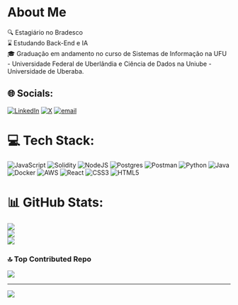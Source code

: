 # About Me
🔍 Estagiário no Bradesco<br> ⌛ Estudando Back-End e IA<br> 🎓 Graduação em andamento no curso de Sistemas de Informação na UFU - Universidade Federal de Uberlândia e Ciência de Dados na Uniube - Universidade de Uberaba.

## 🌐 Socials:
[![LinkedIn](https://img.shields.io/badge/LinkedIn-%230077B5.svg?logo=linkedin&logoColor=white)](https://www.linkedin.com/in/pedro-henrique-rossetto-33216b245/) 
[![X](https://img.shields.io/badge/X-black.svg?logo=X&logoColor=white)](https://x.com/rnpedro_) 
[![email](https://img.shields.io/badge/Email-D14836?logo=gmail&logoColor=white)](mailto:pedronatalr@gmail.com)


# 💻 Tech Stack:
![JavaScript](https://img.shields.io/badge/javascript-%23323330.svg?style=for-the-badge&logo=javascript&logoColor=%23F7DF1E) ![Solidity](https://img.shields.io/badge/Solidity-%23363636.svg?style=for-the-badge&logo=solidity&logoColor=white) ![NodeJS](https://img.shields.io/badge/node.js-6DA55F?style=for-the-badge&logo=node.js&logoColor=white) ![Postgres](https://img.shields.io/badge/postgres-%23316192.svg?style=for-the-badge&logo=postgresql&logoColor=white) ![Postman](https://img.shields.io/badge/Postman-FF6C37?style=for-the-badge&logo=postman&logoColor=white) ![Python](https://img.shields.io/badge/python-3670A0?style=for-the-badge&logo=python&logoColor=ffdd54) ![Java](https://img.shields.io/badge/java-%23ED8B00.svg?style=for-the-badge&logo=openjdk&logoColor=white) ![Docker](https://img.shields.io/badge/docker-%230db7ed.svg?style=for-the-badge&logo=docker&logoColor=white) ![AWS](https://img.shields.io/badge/AWS-%23FF9900.svg?style=for-the-badge&logo=amazon-aws&logoColor=white) ![React](https://img.shields.io/badge/react-%2320232a.svg?style=for-the-badge&logo=react&logoColor=%2361DAFB) ![CSS3](https://img.shields.io/badge/css3-%231572B6.svg?style=for-the-badge&logo=css3&logoColor=white) ![HTML5](https://img.shields.io/badge/html5-%23E34F26.svg?style=for-the-badge&logo=html5&logoColor=white)
# 📊 GitHub Stats:
![](https://github-readme-stats.vercel.app/api?username=RnPedro&theme=darcula&hide_border=true&include_all_commits=false&count_private=true)<br/>
![](https://nirzak-streak-stats.vercel.app/?user=RnPedro&theme=darcula&hide_border=true)<br/>
![](https://github-readme-stats.vercel.app/api/top-langs/?username=RnPedro&theme=darcula&hide_border=true&include_all_commits=false&count_private=true&layout=compact)

### 🔝 Top Contributed Repo
![](https://github-contributor-stats.vercel.app/api?username=RnPedro&limit=5&theme=dark&combine_all_yearly_contributions=true)

---
[![](https://visitcount.itsvg.in/api?id=RnPedro&icon=0&color=0)](https://visitcount.itsvg.in)

<!-- Proudly created with GPRM ( https://gprm.itsvg.in ) -->
